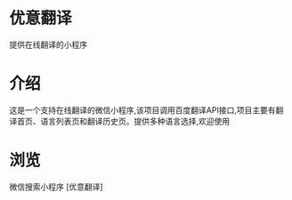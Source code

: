 # 优意翻译
提供在线翻译的小程序

# 介绍
这是一个支持在线翻译的微信小程序,该项目调用百度翻译API接口,项目主要有翻译首页、语言列表页和翻译历史页。提供多种语言选择,欢迎使用

# 浏览
微信搜索小程序 [优意翻译]
